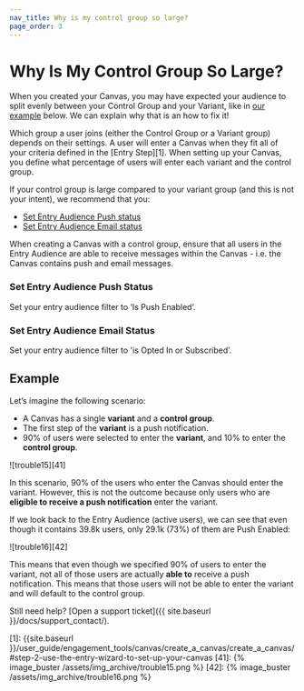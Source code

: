 ```yaml
---
nav_title: Why is my control group so large?
page_order: 3
---
```


# Why Is My Control Group So Large?

When you created your Canvas, you may have expected your audience to split evenly between your Control Group and your Variant, like in [our example](#example) below. We can explain why that is an how to fix it!

Which group a user joins (either the Control Group or a Variant group) depends on their settings. A user will enter a Canvas when they fit all of your criteria defined in the [Entry Step][1]. When setting up your Canvas, you define what percentage of users will enter each variant and the control group.

If your control group is large compared to your variant group (and this is not your intent), we recommend that you:

* [Set Entry Audience Push status](#set-entry-audience-push-status)
* [Set Entry Audience Email status](#set-entry-audience-email-status)


When creating a Canvas with a control group, ensure that all users in the Entry Audience are able to receive messages within the Canvas - i.e. the Canvas contains push and email messages.

### Set Entry Audience Push Status

Set your entry audience filter to ‘Is Push Enabled’.

### Set Entry Audience Email Status

Set your entry audience filter to 'is Opted In or Subscribed’.


## Example

Let’s imagine the following scenario:
- A Canvas has a single __variant__ and a __control group__.
- The first step of the __variant__ is a push notification.
- 90% of users were selected to enter the __variant__, and 10% to enter the __control group__.

![trouble15][41]

In this scenario, 90% of the users who enter the Canvas should enter the variant. However, this is not the outcome because only users who are **eligible to receive a push notification** enter the variant.

If we look back to the Entry Audience (active users), we can see that even though it contains 39.8k users, only 29.1k (73%) of them are Push Enabled:

![trouble16][42]

This means that even though we specified 90% of users to enter the variant, not all of those users are actually **able to** receive a push notification. This means that those users will not be able to enter the variant and will default to the control group.

Still need help? [Open a support ticket]({{ site.baseurl }}/docs/support_contact/).

[1]: {{site.baseurl }}/user_guide/engagement_tools/canvas/create_a_canvas/create_a_canvas/#step-2-use-the-entry-wizard-to-set-up-your-canvas
[41]: {% image_buster /assets/img_archive/trouble15.png %}
[42]: {% image_buster /assets/img_archive/trouble16.png %}
